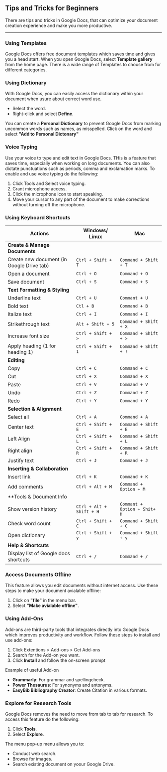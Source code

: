 ## Tips and Tricks for Beginners
There  are tips and tricks in Google Docs, that can optimize your document creation experience and make you more productive.

---
### Using Templates
Google Docs offers free document templates which saves time and gives you a head start. When you open Google Docs, select **Template gallery** from the home page. There is a wide range of Templates to choose from for different categories.

### Using Dictionary
With Google Docs, you can easily access the dictionary within your document when usure about correct word use.
- Select the word. 
- Right-click and select **Define**.

You can create a **Personal Dictionary** to prevent Google Docs from marking uncommon words such as names, as misspelled. Click on the word and select **"Add to Personal Dictonary"**

### Voice Typing 
Use your voice to type and edit text in Google Docs. THis is a feature that saves time, especially when working on long documents. You can also dictate punctuations such as periods, comma and exclamation marks. 
To enable and use voice typing do the following:
1. Click Tools and Select voice typing.
2. Grant microphone access.
3. Click the microphone icon to start speaking.
4. Move your cursor to any part of the document to make corrections without turning off the microphone.

### Using Keyboard Shortcuts
 
 |Actions                    | Windows/ Linux                     | Mac                                       |
 |-------------------------------------------|-------------------------------|--------------------------------|
 | **Create & Manage Documents**             |                               |                                |
 | Create new document (in Google Drive tab) | `Ctrl + Shift + T`            | `Command + Shift + T`          |
 | Open a document                           | `Ctrl + O`                    | `Command + O`                  |
 | Save document                             | `Ctrl + S`                    | `Command + S`                  |
 | **Text Formatting & Styling**             |                               |                                |
 | Underline text                            | `Ctrl + U`                    | `Commant + U`                  |
 | Bold text                                 | `Ctl + B`                     | `Command + B`                  |
 | Italize text                              | `Ctrl + I`                    | `Command + I`                  |
 | Strikethrough text                        | `Alt + Shift + 5`             | `Command + Shift + X`          |
 | Increase font size                        | `Ctrl + Shift + >`            | `Command + Shift + >`          |
 | Apply heading (1 for heading 1)           | `Ctrl + Shift + 1`            | `Command + Shift + !`          |
 | **Editing**                               |                               |                                |
 | Copy                                      | `Ctrl + C`                    | `Command + C`                  |
 | Cut                                       | `Ctrl + X`                    | `Command + X`                  |
 | Paste                                     | `Ctrl + V`                    | `Command + V`                  |
 | Undo                                      | `Ctrl + Z`                    | `Command + Z`                  |
 | Redo                                      | `Ctrl + Y`                    | `Command + Y`                  |
 | **Selection & Alignment**                 |                               |                                |
 | Select all                                | `Ctrl + A`                    | `Command + A`                  |
 | Center text                               | `Ctrl + Shift + E`            | `Command + Shift + E`          |
 | Left Align                                | `Ctrl + Shift + L`            | `Command + Shift + L`          |
 | Right align                               | `Ctrl + Shift + R`            | `Command + Shift + R`          |
 | Justify text                              | `Ctrl + J`                    | `Command + J`                  |
 | **Inserting & Collaboration**             |                               |                                |
 | Insert link                               | `Ctrl + K`                    | `Command + K`                  |
 | Add comments                              | `Ctrl + Alt + M`              | `Command + Option + M`         |
 | **Tools & Document Info                   |                               |                                |
 | Show version history                      | `Ctrl + Alt + Shift + H`      | `Commant + Option + Shit+ H`   |
 | Check word count                          | `Ctrl + Shift + C`            | `Command + Shift + C`          |
 | Open dictionary                           | `Ctrl + Shift + y`            | `Command + Shift + y`          |
 | **Help & Shortcuts**                      |                               |                                |
 | Display list of Google docs shortcuts     | `Ctrl + /`                    | `Command + /`                  |

 ### Access Documents Offline
 This feature allows you edit documents without internet access. 
 Use these steps to make your document avialable offline:
 1. Click on **"file"** in the menu bar.
 2. Select **"Make avialable offline"**.

 ### Using Add-Ons
 Add-ons are third-party tools that integrates directly into Google Docs which improves productivity and workflow. 
 Follow these steps to install and use add-ons:
 1. Click Extentions > Add-ons > Get Add-ons
 2. Search for the Add-on you want.
 3. Click **Install** and follow the on-screen prompt
 
 Example of useful Add-on 
 - **Grammarly**: For grammar and spellingcheck.
 - **Power Thesaurus**: For synonyms and antonyms.
 - **EasyBib Bibliography Creator**: Create Citation in various formats.
 
 ### Explore for Research Tools
 Google Docs removes the need to move from tab to tab for research. To access this feature do the following:
 1. Click **Tools**.
 2. Select **Explore**.

 The menu pop-up menu allows you to:
 - Conduct web search.
 - Browse for images.
 - Search existing document on yoour Google Drive.

 